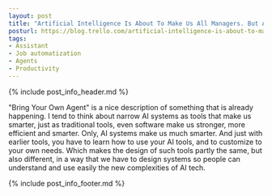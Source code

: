 ```yaml
---
layout: post
title: "Artificial Intelligence Is About To Make Us All Managers. But Are We Ready?"
posturl: https://blog.trello.com/artificial-intelligence-is-about-to-make-us-all-managers
tags:
- Assistant
- Job automatization
- Agents
- Productivity
---
```


{% include post_info_header.md %}

"Bring Your Own Agent" is a nice description of something that is already happening. I tend to think about narrow AI systems as tools that make us smarter, just as traditional tools, even software make us stronger, more efficient and smarter. Only, AI systems make us much smarter. And just with earlier tools, you have to learn how to use your AI tools, and to customize to your own needs. Which makes the design of such tools partly the same, but also different, in a way that we have to design systems so people can understand and use easily the new complexities of AI tech.

<!--more-->
{% include post_info_footer.md %}
